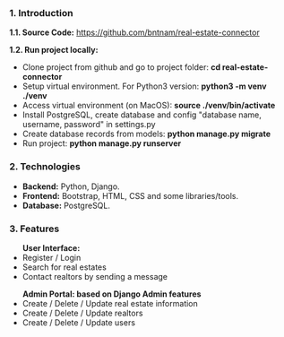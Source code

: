 <img class="img-fluid mb-5" src="http://bntnam.com/img/portfolio/real-estate-connector-1.png" alt="">
<img class="img-fluid mb-5" src="http://bntnam.com/img/portfolio/real-estate-connector-3.png" alt="">
<img class="img-fluid mb-5" src="https://bntnam.github.io/img/portfolio/real-estate-connector-2.png" alt="">
<h3>1. Introduction</h3>
<p><strong>1.1. Source Code:</strong> <a href="https://github.com/bntnam/real-estate-connector" target="_blank">https://github.com/bntnam/real-estate-connector</a></p>
<p><strong>1.2. Run project locally:</strong></p>
<ul>
  <li>Clone project from github and go to project folder: <strong>cd real-estate-connector</strong></li>
  <li>Setup virtual environment. For Python3 version: <strong>python3 -m venv ./venv</strong> </li>
  <li>Access virtual environment (on MacOS): <strong>source ./venv/bin/activate</strong> </li>
  <li>Install PostgreSQL, create database and config "database name, username, password" in settings.py</li>
  <li>Create database records from models: <strong>python manage.py migrate</strong></li>
  <li>Run project: <strong>python manage.py runserver</strong></li>
</ul>
<h3>2. Technologies</h3>
<ul>
    <li><strong>Backend:</strong> Python, Django.</li>
    <li><strong>Frontend:</strong> Bootstrap, HTML, CSS and some libraries/tools.</li>
    <li><strong>Database:</strong> PostgreSQL.</li>
</ul>
<h3>3. Features</h3>
<ul><strong>User Interface:</strong>
  <li>Register / Login</li>
  <li>Search for real estates</li>
  <li>Contact realtors by sending a message</li>
</ul>
<ul><strong>Admin Portal: based on Django Admin features</strong>
  <li>Create / Delete / Update real estate information</li>
  <li>Create / Delete / Update realtors</li>
  <li>Create / Delete / Update users</li>
</ul>
